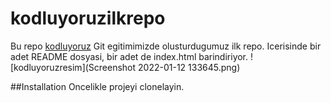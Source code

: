# kodluyoruzilkrepo
Bu repo [kodluyoruz](https://www.kodluyoruz.org/) Git egitimimizde olusturdugumuz ilk repo. Icerisinde bir adet README dosyasi, bir adet de index.html barindiriyor.
![kodluyoruzresim](Screenshot 2022-01-12 133645.png)

##Installation
Oncelikle projeyi clonelayin.

```https://github.com/gultekinhaluk/kodluyoruzilkrepo.git
